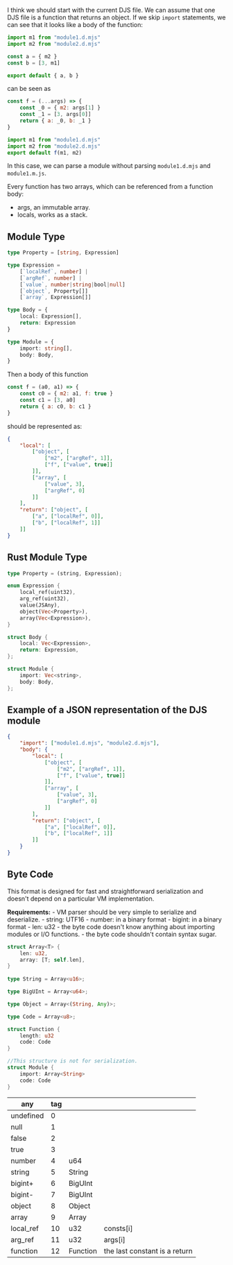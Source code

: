 I think we should start with the current DJS file. We can assume that one DJS file is a function that returns an object. If we skip `import` statements, we can see that it looks like a body of the function:

```js
import m1 from "module1.d.mjs"
import m2 from "module2.d.mjs"

const a = { m2 }
const b = [3, m1]

export default { a, b }
```

can be seen as

```js
const f = (...args) => {
    const _0 = { m2: args[1] }
    const _1 = [3, args[0]]
    return { a: _0, b: _1 }
}

import m1 from "module1.d.mjs"
import m2 from "module2.d.mjs"
export default f(m1, m2)
```

In this case, we can parse a module without parsing `module1.d.mjs` and `module1.m.js`.

Every function has two arrays, which can be referenced from a function body:
- args, an immutable array.
- locals, works as a stack.

## Module Type

```ts
type Property = [string, Expression]

type Expression =
    [`localRef`, number] |
    [`argRef`, number] |
    [`value`, number|string|bool|null]
    [`object`, Property[]]
    [`array`, Expression[]]

type Body = {
    local: Expression[],
    return: Expression
}

type Module = {
    import: string[],
    body: Body,
}
```

Then a body of this function 

```js
const f = (a0, a1) => {
    const c0 = { m2: a1, f: true }
    const c1 = [3, a0]
    return { a: c0, b: c1 }
}
```

should be represented as:

```json
{
    "local": [
        ["object", [
            ["m2", ["argRef", 1]],
            ["f", ["value", true]]
        ]],
        ["array", [
            ["value", 3],
            ["argRef", 0]
        ]]
    ],
    "return": ["object", [
        ["a", ["localRef", 0]],
        ["b", ["localRef", 1]]
    ]]
}
```

## Rust Module Type

```rust
type Property = (string, Expression);

enum Expression {
    local_ref(uint32),
    arg_ref(uint32),
    value(JSAny),
    object(Vec<Property>),
    array(Vec<Expression>),
}

struct Body {
    local: Vec<Expression>,
    return: Expression,
};

struct Module {
    import: Vec<string>,
    body: Body,
};
```

## Example of a JSON representation of the DJS module

```json
{
    "import": ["module1.d.mjs", "module2.d.mjs"],
    "body": {
        "local": [
            ["object", [
                ["m2", ["argRef", 1]],
                ["f", ["value", true]]
            ]],
            ["array", [
                ["value", 3],
                ["argRef", 0]
            ]]
        ],
        "return": ["object", [
            ["a", ["localRef", 0]],
            ["b", ["localRef", 1]]
        ]]
    }
}
```

## Byte Code

This format is designed for fast and straightforward serialization and doesn't depend on a particular VM implementation.

**Requirements:** 
    - VM parser should be very simple to serialize and deserialize.
        - string: UTF16
        - number: in a binary format
        - bigint: in a binary format
        - len: u32
    - the byte code doesn't know anything about importing modules or I/O functions.
    - the byte code shouldn't contain syntax sugar.

```rust
struct Array<T> {
    len: u32,
    array: [T; self.len],
}
 
type String = Array<u16>;

type BigUInt = Array<u64>;

type Object = Array<(String, Any)>;

type Code = Array<u8>;

struct Function {
    length: u32
    code: Code
}

//This structure is not for serialization.
struct Module {
    import: Array<String>
    code: Code
}
```

|any      |tag|                       |                             |
|---------|---|-----------------------|-----------------------------|
|undefined|  0|                       |                             |
|null     |  1|                       |                             |
|false    |  2|                       |                             |
|true     |  3|                       |                             |
|number   |  4|u64                    |                             |
|string   |  5|String                 |                             |
|bigint+  |  6|BigUInt                |                             |
|bigint-  |  7|BigUInt                |                             |
|object   |  8|Object                 |                             |
|array    |  9|Array<Any>             |                             |
|local_ref| 10|u32                    |consts[i]                    |
|arg_ref  | 11|u32                    |args[i]                      |
|function | 12|Function               |the last constant is a return|

